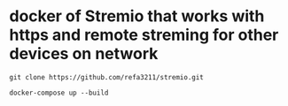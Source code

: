 # docker of Stremio that works with https and remote streming for other devices on network 

```
git clone https://github.com/refa3211/stremio.git
```
```
docker-compose up --build
```
